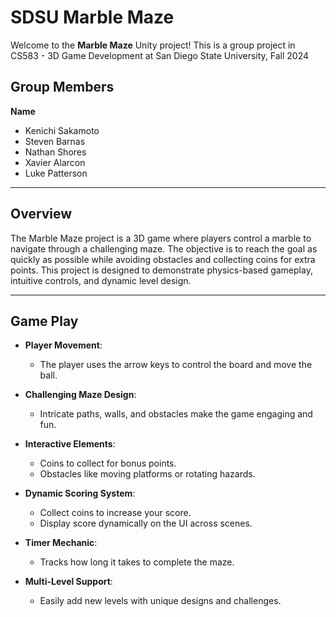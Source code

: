 # SDSU Marble Maze

Welcome to the **Marble Maze** Unity project! This is a group project in CS583 - 3D Game Development at San Diego State University, Fall 2024

## **Group Members**
**Name**
 - Kenichi Sakamoto 
 - Steven Barnas
 - Nathan Shores
 - Xavier Alarcon
 - Luke Patterson

---

## **Overview**

The Marble Maze project is a 3D game where players control a marble to navigate through a challenging maze. The objective is to reach the goal as quickly as possible while avoiding obstacles and collecting coins for extra points. This project is designed to demonstrate physics-based gameplay, intuitive controls, and dynamic level design.

---

## **Game Play**
- **Player Movement**:
  - The player uses the arrow keys to control the board and move the ball.
  
- **Challenging Maze Design**:
  - Intricate paths, walls, and obstacles make the game engaging and fun.

- **Interactive Elements**:
  - Coins to collect for bonus points.
  - Obstacles like moving platforms or rotating hazards.
  
- **Dynamic Scoring System**:
  - Collect coins to increase your score.
  - Display score dynamically on the UI across scenes.

- **Timer Mechanic**:
  - Tracks how long it takes to complete the maze.

- **Multi-Level Support**:
  - Easily add new levels with unique designs and challenges.
